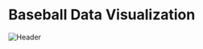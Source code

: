 # Baseball Data Visualization

![Header](https://miro.medium.com/v2/resize:fit:720/format:webp/1*nra5lIq07HCW2PJxGqHSAg.png)

